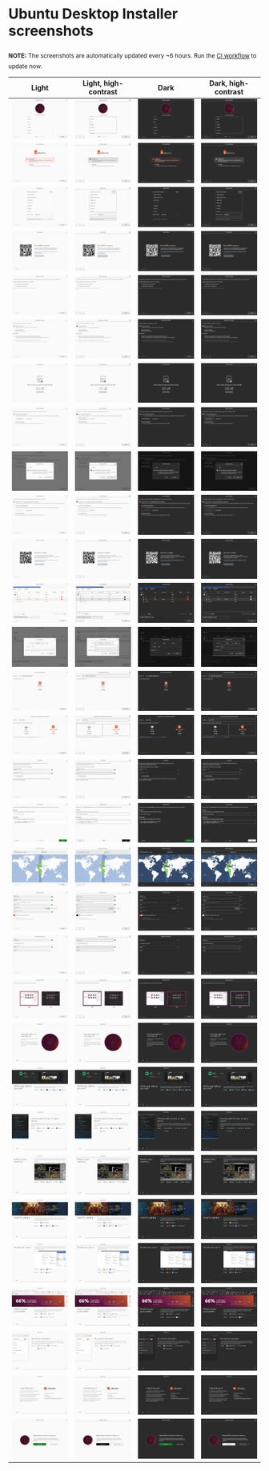 # Ubuntu Desktop Installer screenshots

<p><sub><b>NOTE:</b> The screenshots are automatically updated every ~6 hours. Run the <a href="https://github.com/canonical/ubuntu-desktop-installer-screenshots/actions/workflows/ci.yml">CI workflow</a> to update now.</sub></p>

<table>
  <thead>
    <tr>
      <th width="25%">Light</th>
      <th width="25%">Light, high-contrast</th>
      <th width="25%">Dark</th>
      <th width="25%">Dark, high-contrast</th>
    </tr>
  </thead>
  <tbody>
    <tr>
      <td><img src="light/1.locale.png"></td>
      <td><img src="high-contrast-light/1.locale.png"></td>
      <td><img src="dark/1.locale.png"></td>
      <td><img src="high-contrast-dark/1.locale.png"></td>
    </tr>
    <tr>
      <td><img src="light/2.install-ubuntu.png"></td>
      <td><img src="high-contrast-light/2.install-ubuntu.png"></td>
      <td><img src="dark/2.install-ubuntu.png"></td>
      <td><img src="high-contrast-dark/2.install-ubuntu.png"></td>
    </tr>
    <tr>
      <td><img src="light/3.keyboard.png"></td>
      <td><img src="high-contrast-light/3.keyboard.png"></td>
      <td><img src="dark/3.keyboard.png"></td>
      <td><img src="high-contrast-dark/3.keyboard.png"></td>
    </tr>
    <tr>
      <td><img src="light/3.rst.png"></td>
      <td><img src="high-contrast-light/3.rst.png"></td>
      <td><img src="dark/3.rst.png"></td>
      <td><img src="high-contrast-dark/3.rst.png"></td>
    </tr>
    <tr>
      <td><img src="light/4.network.png"></td>
      <td><img src="high-contrast-light/4.network.png"></td>
      <td><img src="dark/4.network.png"></td>
      <td><img src="high-contrast-dark/4.network.png"></td>
    </tr>
    <tr>
      <td><img src="light/5.updates.png"></td>
      <td><img src="high-contrast-light/5.updates.png"></td>
      <td><img src="dark/5.updates.png"></td>
      <td><img src="high-contrast-dark/5.updates.png"></td>
    </tr>
    <tr>
      <td><img src="light/6.not-enough-space.png"></td>
      <td><img src="high-contrast-light/6.not-enough-space.png"></td>
      <td><img src="dark/6.not-enough-space.png"></td>
      <td><img src="high-contrast-dark/6.not-enough-space.png"></td>
    </tr>
    <tr>
      <td><img src="light/6.erase-disk.png"></td>
      <td><img src="high-contrast-light/6.erase-disk.png"></td>
      <td><img src="dark/6.erase-disk.png"></td>
      <td><img src="high-contrast-dark/6.erase-disk.png"></td>
    </tr>
    <tr>
      <td><img src="light/6.advanced-features.png"></td>
      <td><img src="high-contrast-light/6.advanced-features.png"></td>
      <td><img src="dark/6.advanced-features.png"></td>
      <td><img src="high-contrast-dark/6.advanced-features.png"></td>
    </tr>
    <tr>
      <td><img src="light/6.alongside-windows.png"></td>
      <td><img src="high-contrast-light/6.alongside-windows.png"></td>
      <td><img src="dark/6.alongside-windows.png"></td>
      <td><img src="high-contrast-dark/6.alongside-windows.png"></td>
    </tr>
    <tr>
      <td><img src="light/7.bitlocker.png"></td>
      <td><img src="high-contrast-light/7.bitlocker.png"></td>
      <td><img src="dark/7.bitlocker.png"></td>
      <td><img src="high-contrast-dark/7.bitlocker.png"></td>
    </tr>
    <tr>
      <td><img src="light/7.manual-partitioning.png"></td>
      <td><img src="high-contrast-light/7.manual-partitioning.png"></td>
      <td><img src="dark/7.manual-partitioning.png"></td>
      <td><img src="high-contrast-dark/7.manual-partitioning.png"></td>
    </tr>
    <tr>
      <td><img src="light/7.manual-partitioning-sda1.png"></td>
      <td><img src="high-contrast-light/7.manual-partitioning-sda1.png"></td>
      <td><img src="dark/7.manual-partitioning-sda1.png"></td>
      <td><img src="high-contrast-dark/7.manual-partitioning-sda1.png"></td>
    </tr>
    <tr>
      <td><img src="light/7.select-disk.png"></td>
      <td><img src="high-contrast-light/7.select-disk.png"></td>
      <td><img src="dark/7.select-disk.png"></td>
      <td><img src="high-contrast-dark/7.select-disk.png"></td>
    </tr>
    <tr>
      <td><img src="light/7.resize-windows.png"></td>
      <td><img src="high-contrast-light/7.resize-windows.png"></td>
      <td><img src="dark/7.resize-windows.png"></td>
      <td><img src="high-contrast-dark/7.resize-windows.png"></td>
    </tr>
    <tr>
      <td><img src="light/8.security-key.png"></td>
      <td><img src="high-contrast-light/8.security-key.png"></td>
      <td><img src="dark/8.security-key.png"></td>
      <td><img src="high-contrast-dark/8.security-key.png"></td>
    </tr>
    <tr>
      <td><img src="light/9.ready-to-install.png"></td>
      <td><img src="high-contrast-light/9.ready-to-install.png"></td>
      <td><img src="dark/9.ready-to-install.png"></td>
      <td><img src="high-contrast-dark/9.ready-to-install.png"></td>
    </tr>
    <tr>
      <td><img src="light/10.timezone.png"></td>
      <td><img src="high-contrast-light/10.timezone.png"></td>
      <td><img src="dark/10.timezone.png"></td>
      <td><img src="high-contrast-dark/10.timezone.png"></td>
    </tr>
    <tr>
      <td><img src="light/11.identity.png"></td>
      <td><img src="high-contrast-light/11.identity.png"></td>
      <td><img src="dark/11.identity.png"></td>
      <td><img src="high-contrast-dark/11.identity.png"></td>
    </tr>
    <tr>
      <td><img src="light/12.active-directory.png"></td>
      <td><img src="high-contrast-light/12.active-directory.png"></td>
      <td><img src="dark/12.active-directory.png"></td>
      <td><img src="high-contrast-dark/12.active-directory.png"></td>
    </tr>
    <tr>
      <td><img src="light/13.theme.png"></td>
      <td><img src="high-contrast-light/13.theme.png"></td>
      <td><img src="dark/13.theme.png"></td>
      <td><img src="high-contrast-dark/13.theme.png"></td>
    </tr>
    <tr>
      <td><img src="light/14.installation-slide-0.png"></td>
      <td><img src="high-contrast-light/14.installation-slide-0.png"></td>
      <td><img src="dark/14.installation-slide-0.png"></td>
      <td><img src="high-contrast-dark/14.installation-slide-0.png"></td>
    </tr>
    <tr>
      <td><img src="light/14.installation-slide-1.png"></td>
      <td><img src="high-contrast-light/14.installation-slide-1.png"></td>
      <td><img src="dark/14.installation-slide-1.png"></td>
      <td><img src="high-contrast-dark/14.installation-slide-1.png"></td>
    </tr>
    <tr>
      <td><img src="light/14.installation-slide-2.png"></td>
      <td><img src="high-contrast-light/14.installation-slide-2.png"></td>
      <td><img src="dark/14.installation-slide-2.png"></td>
      <td><img src="high-contrast-dark/14.installation-slide-2.png"></td>
    </tr>
    <tr>
      <td><img src="light/14.installation-slide-3.png"></td>
      <td><img src="high-contrast-light/14.installation-slide-3.png"></td>
      <td><img src="dark/14.installation-slide-3.png"></td>
      <td><img src="high-contrast-dark/14.installation-slide-3.png"></td>
    </tr>
    <tr>
      <td><img src="light/14.installation-slide-4.png"></td>
      <td><img src="high-contrast-light/14.installation-slide-4.png"></td>
      <td><img src="dark/14.installation-slide-4.png"></td>
      <td><img src="high-contrast-dark/14.installation-slide-4.png"></td>
    </tr>
    <tr>
      <td><img src="light/14.installation-slide-5.png"></td>
      <td><img src="high-contrast-light/14.installation-slide-5.png"></td>
      <td><img src="dark/14.installation-slide-5.png"></td>
      <td><img src="high-contrast-dark/14.installation-slide-5.png"></td>
    </tr>
    <tr>
      <td><img src="light/14.installation-slide-6.png"></td>
      <td><img src="high-contrast-light/14.installation-slide-6.png"></td>
      <td><img src="dark/14.installation-slide-6.png"></td>
      <td><img src="high-contrast-dark/14.installation-slide-6.png"></td>
    </tr>
    <tr>
      <td><img src="light/14.installation-slide-7.png"></td>
      <td><img src="high-contrast-light/14.installation-slide-7.png"></td>
      <td><img src="dark/14.installation-slide-7.png"></td>
      <td><img src="high-contrast-dark/14.installation-slide-7.png"></td>
    </tr>
    <tr>
      <td><img src="light/14.installation-slide-8.png"></td>
      <td><img src="high-contrast-light/14.installation-slide-8.png"></td>
      <td><img src="dark/14.installation-slide-8.png"></td>
      <td><img src="high-contrast-dark/14.installation-slide-8.png"></td>
    </tr>
    <tr>
      <td><img src="light/15.installation-complete.png"></td>
      <td><img src="high-contrast-light/15.installation-complete.png"></td>
      <td><img src="dark/15.installation-complete.png"></td>
      <td><img src="high-contrast-dark/15.installation-complete.png"></td>
    </tr>
  </tbody>
</table>
